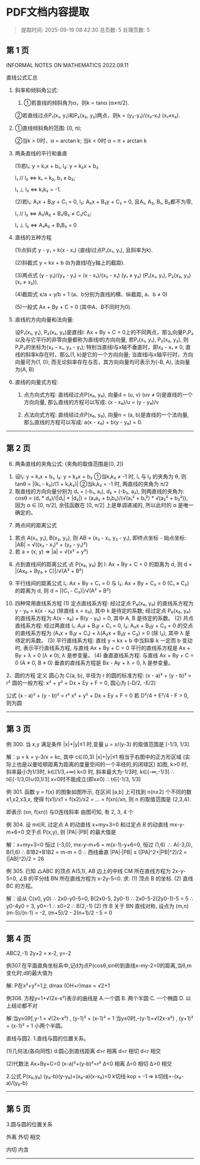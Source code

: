 # PDF文档内容提取
> 提取时间: 2025-09-19 08:42:30
> 总页数: 5
> 处理页数: 5

## 第 1 页

INFORMAL NOTES ON
MATHEMATICS
2022.09.11

直线公式汇总

1.  斜率和倾斜角公式:

    1)  ①若直线的倾斜角为α，则k = tanα (α≠π/2).

    ②若直线过点P₁(x₁, y₁)和P₂(x₂, y₂)两点，则k = (y₂-y₁)/(x₂-x₁) (x₁≠x₂).
2)  ①直线倾斜角的范围: [0, π);

    ②当k > 0时，α = arctan k; 当k < 0时 α = π + arctan k
3.  两条直线的平行和垂直

    (1)若l₁: y = k₁x + b₁, l₂: y = k₂x + b₂
    
    l₁ // l₂ ⇔ k₁ = k₂, b₁ ≠ b₂;
    
    l₁ ⊥ l₂ ⇔ k₁k₂ = -1.
    
    (2)若l₁: A₁x + B₁y + C₁ = 0, l₂: A₂x + B₂y + C₂ = 0, 且A₁, A₂, B₁, B₂都不为零,
    
    l₁ // l₂ ⇔ A₁/A₂ = B₁/B₂ ≠ C₁/C₂;
    
    l₁ ⊥ l₂ ⇔ A₁A₂ + B₁B₂ = 0
4.  直线的五种方程

    (1)点斜式 y - y₁ = k(x - x₁) (直线l过点P₁(x₁, y₁), 且斜率为k).
    
    (2)斜截式 y = kx + b (b为直线l在y轴上的截距).
    
    (3)两点式 (y - y₁)/(y₂ - y₁) = (x - x₁)/(x₂ - x₁) (y₁ ≠ y₂) (P₁(x₁, y₁), P₂(x₂, y₂) (x₁ ≠ x₂)).
    
    (4)截距式 x/a + y/b = 1 (a、b分别为直线的横、纵截距, a、b ≠ 0)
    
    (5)一般式 Ax + By + C = 0 (其中A、B不同时为0).
5.  直线的方向向量和法向量:

    设P₁(x₁, y₁), P₂(x₂, y₂)是直线l: Ax + By + C = 0上的不同两点，那么向量P₁P₂以及与它平行的非零向量都称为直线l的方向向量, 若P₁(x₁, y₁), P₂(x₂, y₂), 则P₁P₂的坐标为(x₂ - x₁, y₂ - y₁); 特别当直线l与x轴不垂直时，即x₂ - x₁ ≠ 0, 直线的斜率k存在时，那么(1, k)是它的一个方向向量; 当直线l与x轴平行时，方向向量可为(1, 0); 而无论斜率存在与否，其方向向量均可表示为(-B, A), 法向量为(A, B)
6.  直线的向量式方程:

    1)  点方向式方程: 直线经过点P(x₀, y₀), 向量d = (u, v) (uv ≠ 0)是直线的一个方向向量, 那么直线的方程可以写成: (x - x₀)/u = (y - y₀)/v
    
    2)  点法向式方程: 直线经过点P(x₀, y₀), 向量n = (a, b)是直线的一个法向量, 那么直线的方程可以写成: a(x - x₀) + b(y - y₀) = 0.

---

## 第 2 页

6. 两条直线的夹角公式: (夹角的取值范围是[0, 2])
1) 设l₁: y = k₁x + b₁, l₂: y = k₂x + b₂
①当k₁k₂ ≠ -1 时, l₁ 与 l₂ 的夹角为 θ, 则 tanθ = |(k₁ - k₂)/(1 + k₁k₂)|
②当k₁k₂ = -1 时, 两直线的夹角为 π/2
2) 取直线的方向向量分别为 d₁ = (-b₁, a₁), d₂ = (-b₂, a₂), 则两直线的夹角为:
cosθ = (d₁ * d₂)/(|d₁| * |d₂|) = (a₁a₂ + b₁b₂)/(√(a₁² + b₁²) * √(a₂² + b₂²)), 因为 α ∈ [0, π/2], 余弦函数在 [0, π/2] 上是单调递减的, 所以此时的 α 是唯一确定的。

7. 两点间的距离公式
1) 若点 A(x₁, y₁), B(x₂, y₂), 则 AB = (x₂ - x₁, y₂ - y₁), 即终点坐标 - 始点坐标:
|AB| = √((x₂ - x₁)² + (y₂ - y₁)²)
2) 若 a = (x, y) => |a| = √(x² + y²)

8. 点到直线间的距离公式
点 P(x₀, y₀) 到 l: Ax + By + C = 0 的距离为 d, 则 d = |(Ax₀ + By₀ + C)|/√(A² + B²)

9. 平行线间的距离公式
l₁: Ax + By + C₁ = 0 与 l₂: Ax + By + C₂ = 0 (C₁ ≠ C₂) 的距离为 d, 则
d = |(C₁ - C₂)|/√(A² + B²)

10. 四种常用直线系方程
(1) 定点直线系方程: 经过定点 P₀(x₀, y₀) 的直线系方程为 y - y₀ = k(x - x₀) (除直线 x = x₀), 其中 k 是待定的系数; 经过定点 P₀(x₀, y₀) 的直线系方程为 A(x - x₀) + B(y - y₀) = 0, 其中 A, B 是待定的系数。
(2) 共点直线系方程: 经过两直线 l₁: A₁x + B₁y + C₁ = 0, l₂: A₂x + B₂y + C₂ = 0 的交点的直线系方程为 (A₁x + B₁y + C₁) + λ(A₂x + B₂y + C₂) = 0 (除 l₂), 其中 λ 是待定的系数。
(3) 平行直线系方程: 直线 y = kx + b 中当斜率 k 一定而 b 变动时, 表示平行直线系方程, 与直线 Ax + By + C = 0 平行的直线系方程是 Ax + By + λ = 0 (λ ≠ 0), λ 是参变量。
(4) 垂直直线系方程: 与直线 Ax + By + C = 0 (A ≠ 0, B ≠ 0) 垂直的直线系方程是 Bx - Ay + λ = 0, λ 是参变量。

2、圆的方程
定义
圆心为 C(a, b), 半径为 r 的圆的标准方程: (x - a)² + (y - b)² = r²
圆的一般方程: x² + y² + Dx + Ey + F = 0, 圆心为 (-D/2, -E/2)

公式
(x - a)² + (y - b)² = r²
x² + y² + Dx + Ey + F = 0
若 D²/4 + E²/4 - F > 0, 则为圆

---

## 第 3 页

例 300. 当 x,y 满足条件 |x|+|y|≤1 时,变量 μ = x/(y-3) 的取值范围是 [-1/3, 1/3].

解：μ = k = y-3/x = kc, 其中 c∈(0,3)
|x|+|y|≤1 相当于右图中的正方形区域
(实际上也是以曼哈顿距离为距离的度量空间的一个丰经的,的闭球区)
如图, k>0 时, 斜率最小为1/3时, k∈[1/3,+∞)
k<0 时, 斜率最大为-1/3时, k∈(-∞,-1/3]
∴ t∈[-1/3,0)∪(0,1/3] x=0时不能成立(即x≠0)
∴ t∈[-1/3, 1/3]

例 301. 函数 y = f(x) 的图象如图所示, 在区间 [a,b] 上可找到 n(n≥2) 个不同的数 x1,x2,x3,x, 使得 f(x1)/x1 = f(x2)/x2 = ... = f(xn)/xn, 则 n 的取值范围是 {2,3,4}.

即表示 (xn, f(xn)) 与O连线斜率
由图可知, 有 2, 3, 4 个

例 304. 设 m∈R, 过定点 A 的动直线 x+my+3=0 和过定点 B 的动直线 mx-y-m+6=0 交于点 P(x,y), 则 |PA|·|PB| 的最大值是

解：x+my+3=0 恒过 (-3,0), mx-y-m+6 = m(x-1)-y+6=0, 恒过 (1,6)
∴ A(-3,0), B(1,6)
∴ B1B2+B1B2 = m-m = 0 ∴ 西线垂直
|PA|·|PB| ≤ (|PA|^2+|PB|^2)/2 = (|AB|^2)/2 = 26

例 305. 已知 △ABC 的顶点 A(5,1), AB 边上的中线 CM 所在直线方程为 2x-y-5=0, ∠B 的平分线 BN 所在直线方程为 x-2y-5=0. 求:
(1) 顶点 B 的坐标.
(2) 直线 BC 的方程。

解：设从 C(x0, y0) ∴ 2x0-y0-5=0, B(2x0-5, 2y0-1)
∴ 2x0-5-2(2y0-1)-5 = 5 ∴ y0-4y0 = 3, y0=-1
∴ x0=2 ∴ B(2,-1)
(2) 作 B 关于 BN 直线对称, 设点为 (m,n)
(m-5)/(n-1) = -2, (m+5)/2 - 2(n+1)/2 - 5 = 0

---

## 第 4 页

ABC2,-1)
2y+2 = x-2, y=-2

例307.在平面直角坐标系中,记d为点P(cosθ,sinθ)到直线x-my-2=0的距离,当θ,m
变化时,d的最大值为

解:
P在x²+y²=1上
dmax
(OH+r)max
= √2+1

例308. 方程y=1+√(2x-x²)表示的曲线是
A.一个圆
B. 两个半圆
C. 一个椭圆
D. 以上结论都不对

解:当y≥0时,y-1 = √(2x-x²) , (y-1)² + (x-1)² = 1
当y≤0时,-(y-1)=√(2x-x²) , (y+1)² + (x-1)² = 1
小两个半圆。

直线与圆2.
1.直线与圆的位置关系。

(1)几何法(各向同性)
d:圆心到直线距离
d>r 相离
d=r 相切
d<r 相交

(2)代数法
Ax+By+C=0
(x-a)²+(y-b)²=r²
Δ<0 相离
Δ=0 相切
Δ>0 相交

2.公式
P(x₀,y₀) (y₀-b)(y-y₀)+(x₀-a)(x-x₀)=0
k切线·kop = -1 => k切线=-(x₀-a)/(y₀-b)

---

## 第 5 页

3.圆与圆的位置关系

外离
外切
相交

内切
内含

---

